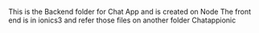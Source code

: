 This is the Backend folder for Chat App and is created on Node
The front end is in ionics3 and refer those files on another folder Chatappionic